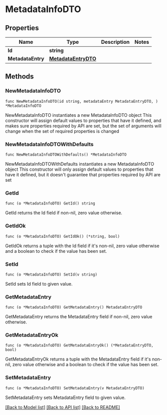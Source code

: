 # MetadataInfoDTO

## Properties

Name | Type | Description | Notes
------------ | ------------- | ------------- | -------------
**Id** | **string** |  | 
**MetadataEntry** | [**MetadataEntryDTO**](MetadataEntryDTO.md) |  | 

## Methods

### NewMetadataInfoDTO

`func NewMetadataInfoDTO(id string, metadataEntry MetadataEntryDTO, ) *MetadataInfoDTO`

NewMetadataInfoDTO instantiates a new MetadataInfoDTO object
This constructor will assign default values to properties that have it defined,
and makes sure properties required by API are set, but the set of arguments
will change when the set of required properties is changed

### NewMetadataInfoDTOWithDefaults

`func NewMetadataInfoDTOWithDefaults() *MetadataInfoDTO`

NewMetadataInfoDTOWithDefaults instantiates a new MetadataInfoDTO object
This constructor will only assign default values to properties that have it defined,
but it doesn't guarantee that properties required by API are set

### GetId

`func (o *MetadataInfoDTO) GetId() string`

GetId returns the Id field if non-nil, zero value otherwise.

### GetIdOk

`func (o *MetadataInfoDTO) GetIdOk() (*string, bool)`

GetIdOk returns a tuple with the Id field if it's non-nil, zero value otherwise
and a boolean to check if the value has been set.

### SetId

`func (o *MetadataInfoDTO) SetId(v string)`

SetId sets Id field to given value.


### GetMetadataEntry

`func (o *MetadataInfoDTO) GetMetadataEntry() MetadataEntryDTO`

GetMetadataEntry returns the MetadataEntry field if non-nil, zero value otherwise.

### GetMetadataEntryOk

`func (o *MetadataInfoDTO) GetMetadataEntryOk() (*MetadataEntryDTO, bool)`

GetMetadataEntryOk returns a tuple with the MetadataEntry field if it's non-nil, zero value otherwise
and a boolean to check if the value has been set.

### SetMetadataEntry

`func (o *MetadataInfoDTO) SetMetadataEntry(v MetadataEntryDTO)`

SetMetadataEntry sets MetadataEntry field to given value.



[[Back to Model list]](../README.md#documentation-for-models) [[Back to API list]](../README.md#documentation-for-api-endpoints) [[Back to README]](../README.md)


